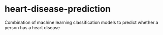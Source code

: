 # heart-disease-prediction
Combination of machine learning classification models to predict whether a person has a heart disease
